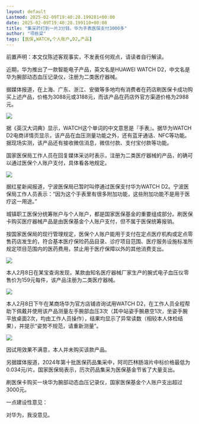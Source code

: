 ```yaml
---
layout: default
Lastmod: 2025-02-09T19:40:28.199281+00:00
date: 2025-02-09T19:40:28.199110+00:00
title: "集采药打到一片3分钱，华为手表医保支付3000多"
author: "项栋梁"
tags: [医保,WATCH,个人账户,D2,产品]
---
```


前置声明：本文仅陈述客观事实，不发表任何观点，请读者自行解读。

近期，华为推出了一款智能电子产品，英文名是HUAWEI WATCH D2，中文名是华为腕部动态血压记录仪，注册为二类医疗器械。

据媒体报道，在上海、广东、浙江、安徽等多地均有消费者在药店刷医保卡成功购买上述产品，价格为3088元或3188元，而该产品在药店外官方渠道价格为2988元。

![](https://images.weserv.nl/?url=https%3A//mmbiz.qpic.cn/mmbiz_jpg/qEicyZDQUnDHL2q5qqFbvpvwfGzZrD5iahH9xgro0SdMUGcho76BNJoBAvnve1e9gcnvsSZBzRhPtv5iaVsXiciciajA/640%3Fwx_fmt%3Djpeg)

据《英汉大词典》显示，WATCH这个单词的中文意思是『手表』。据华为WATCH D2电商详情页显示，该产品在血压测量功能之外，还有蓝牙通话、NFC等功能。据现场实测，该产品还有接收微信消息，微信付款、支付宝付款等功能。

国家医保局工作人员在回复媒体采访时表示，注册为二类医疗器械的产品，的确可以通过医保个人账户支付，具体看各地规定。

![](https://images.weserv.nl/?url=https%3A//mmbiz.qpic.cn/mmbiz_jpg/qEicyZDQUnDHL2q5qqFbvpvwfGzZrD5iah8Vkp0M1Iww3VODOicS1guqLnrA9KcNMOSfmeOonpeiciadfLtUCeO4zqA/640%3Fwx_fmt%3Djpeg)

据红星新闻报道，宁波医保局已暂时叫停通过医保支付华为WATCH D2。宁波医保局工作人员表示：“因为这个手表里有很多附加功能，这些附加功能不是用于医疗这一用途。”

城镇职工医保分统筹账户与个人账户，都是国家医保基金的重要组成部分。刷医保卡购买医疗器械产品是由医保基金个人账户支付，但不属于医保统筹报销。

按国家医保局的现行管理规定，医保个人账户能用于支付在定点医疗机构或定点零售药店发生的，符合基本医疗保险药品目录、诊疗项目范围、医疗服务设施标准所规定项目范围内的医药费用，禁止用于医疗保障以外的其他消费支出。

![](https://images.weserv.nl/?url=https%3A//mmbiz.qpic.cn/mmbiz_jpg/qEicyZDQUnDHL2q5qqFbvpvwfGzZrD5iahgjy2t23IJgOaZUcN6eMzGPtJpOzXKXibqWY74jDIG8vkO0eHbIZR6Tw/640%3Fwx_fmt%3Djpeg)

本人2月8日在某宝查询发现，某款由知名医疗器械厂家生产的腕式电子血压仪零售价为159元每件，该产品注册为二类医疗器械。

![](https://images.weserv.nl/?url=https%3A//mmbiz.qpic.cn/mmbiz_jpg/qEicyZDQUnDHL2q5qqFbvpvwfGzZrD5iahVdk2SVYLpoFEIEbF4IibxLC2HL6LjnqPHibqEZKYKpcfZ6CXS8cAxsrg/640%3Fwx_fmt%3Djpeg)

本人2月8日下午在某商场华为官方店铺咨询试用WATCH D2，在工作人员全程帮助下佩戴并使用该产品测量左手腕部血压3次（其中站姿手腕悬空1次，坐姿手腕平放桌面2次，均由工作人员操作），结果均显示了异常读数（相较本人体检结果），并提示“姿势不规范，请重新测量”。  

![](https://images.weserv.nl/?url=https%3A//mmbiz.qpic.cn/mmbiz_jpg/qEicyZDQUnDHL2q5qqFbvpvwfGzZrD5iah15BuXqM8kbsLrIu7cyPkkiaFBu1Gp8QmucuowHWUwmw8teT5gs0tbLA/640%3Fwx_fmt%3Djpeg)

因试用效果不满意，本人并未购买该款产品。

另据媒体报道，2024年第十批医保药品集采中，阿司匹林肠溶片中标价格最低为0.034元/片。国家医保局表示，历次药品集采为医保基金节省了大量支出。

刷医保卡购买一块华为腕部动态血压记录仪，国家医保基金个人账户支出超过3000元。

一点建设性意见：

对华为，我没意见。

